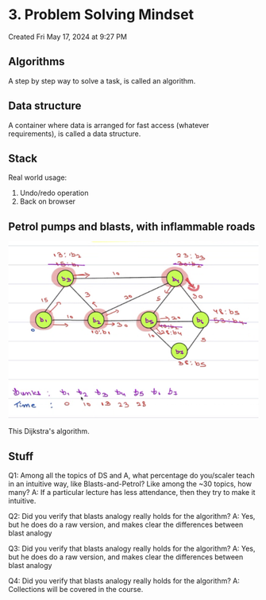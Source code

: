 # 3. Problem Solving Mindset
Created Fri May 17, 2024 at 9:27 PM

## Algorithms
A step by step way to solve a task, is called an algorithm.


## Data structure
A container where data is arranged for fast access (whatever requirements), is called a data structure.

## Stack
Real world usage: 
1. Undo/redo operation
2. Back on browser

## Petrol pumps and blasts, with inflammable roads 
![](../../../../assets/3-Problem-Solving-Mindset-image-1-1243e6dc.png)

This Dijkstra's algorithm.

## Stuff
Q1: Among all the topics of DS and A, what percentage do you/scaler teach in an intuitive way, like Blasts-and-Petrol? Like among the ~30 topics, how many?
A: If a particular lecture has less attendance, then they try to make it intuitive.

Q2: Did you verify that blasts analogy really holds for the algorithm?
A: Yes, but he does do a raw version, and makes clear the differences between blast analogy

Q3: Did you verify that blasts analogy really holds for the algorithm?
A: Yes, but he does do a raw version, and makes clear the differences between blast analogy

Q4: Did you verify that blasts analogy really holds for the algorithm?
A: Collections will be covered in the course.